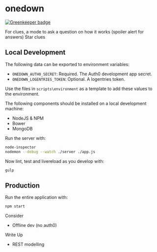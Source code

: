 # onedown

[![Greenkeeper badge](https://badges.greenkeeper.io/dwmkerr/onedown.svg)](https://greenkeeper.io/)

For clues, a mode to ask a question on how it works (spoiler alert for answers)
Star clues

## Local Development

The following data can be exported to environment variables:

* `ONEDOWN_AUTH0_SECRET`: Required. The Auth0 development app secret.
* `ONEDOWN_LOGENTRIES_TOKEN`: Optional. A logentries token.

Use the files in `scripts\environment` as a template to add these values to the environment.

The following components should be installed on a local development machine:

 * NodeJS & NPM
 * Bower
 * MongoDB

Run the server with:

```bash
node-inspector
nodemon --debug --watch ./server ./app.js
```

Now lint, test and livereload as you develop with:

```bash
gulp
```

## Production

Run the entire application with:

```bash
npm start
```

Consider

 * Offline dev (no auth0)

Write Up

 * REST modelling